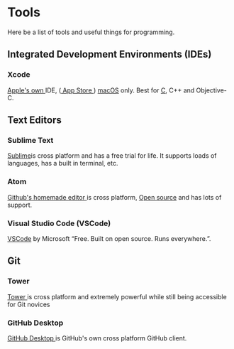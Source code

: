 # Tools

Here be a list of tools and useful things for programming.

## Integrated Development Environments (IDEs)

### Xcode

[Apple's own ](https://developer.apple.com/xcode/)IDE, ([ App Store ](https://itunes.apple.com/us/app/xcode/id497799835)) [macOS](https://wiki.hacksoc.co.uk/operating_systems/macos) only. Best for [C](https://wiki.hacksoc.co.uk/programming/c), C++ and Objective-C.

## Text Editors

### Sublime Text

[Sublime](https://www.sublimetext.com/)is cross platform and has a free trial for life. It supports loads of languages, has a built in terminal, etc.

### Atom

[Github's homemade editor ](https://atom.io/)is cross platform, [Open source](https://github.com/atom/atom) and has lots of support.

### Visual Studio Code (VSCode)

[VSCode](https://code.visualstudio.com/) by Microsoft “Free. Built on open source. Runs everywhere.”.

## Git

### Tower

[Tower ](https://www.git-tower.com/)is cross platform and extremely powerful while still being accessible for Git novices

### GitHub Desktop

[GitHub Desktop ](https://desktop.github.com/)is GitHub's own cross platform GitHub client.